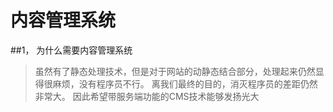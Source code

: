 # 内容管理系统

##1， 为什么需要内容管理系统

>虽然有了静态处理技术，但是对于网站的动静态结合部分，处理起来仍然显得很麻烦，没有程序员不行。
>离我们最终的目的，消灭程序员的差距仍然非常大。
>因此希望带服务端功能的CMS技术能够发扬光大